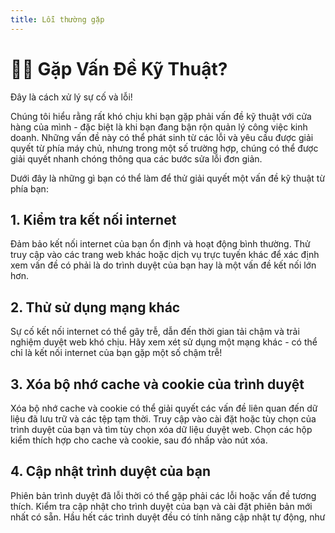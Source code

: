 ```yaml
---
title: Lỗi thường gặp
---
```


# 👩‍🔧 Gặp Vấn Đề Kỹ Thuật?

Đây là cách xử lý sự cố và lỗi!

Chúng tôi hiểu rằng rất khó chịu khi bạn gặp phải vấn đề kỹ thuật với cửa hàng của mình - đặc biệt là khi bạn đang bận rộn quản lý công việc kinh doanh. Những vấn đề này có thể phát sinh từ các lỗi và yêu cầu được giải quyết từ phía máy chủ, nhưng trong một số trường hợp, chúng có thể được giải quyết nhanh chóng thông qua các bước sửa lỗi đơn giản.

Dưới đây là những gì bạn có thể làm để thử giải quyết một vấn đề kỹ thuật từ phía bạn:

## 1. Kiểm tra kết nối internet

Đảm bảo kết nối internet của bạn ổn định và hoạt động bình thường. Thử truy cập vào các trang web khác hoặc dịch vụ trực tuyến khác để xác định xem vấn đề có phải là do trình duyệt của bạn hay là một vấn đề kết nối lớn hơn.

## 2. Thử sử dụng mạng khác

Sự cố kết nối internet có thể gây trễ, dẫn đến thời gian tải chậm và trải nghiệm duyệt web khó chịu. Hãy xem xét sử dụng một mạng khác - có thể chỉ là kết nối internet của bạn gặp một số chậm trễ!

## 3. Xóa bộ nhớ cache và cookie của trình duyệt

Xóa bộ nhớ cache và cookie có thể giải quyết các vấn đề liên quan đến dữ liệu đã lưu trữ và các tệp tạm thời. Truy cập vào cài đặt hoặc tùy chọn của trình duyệt của bạn và tìm tùy chọn xóa dữ liệu duyệt web. Chọn các hộp kiểm thích hợp cho cache và cookie, sau đó nhấp vào nút xóa.

## 4. Cập nhật trình duyệt của bạn

Phiên bản trình duyệt đã lỗi thời có thể gặp phải các lỗi hoặc vấn đề tương thích. Kiểm tra cập nhật cho trình duyệt của bạn và cài đặt phiên bản mới nhất có sẵn. Hầu hết các trình duyệt đều có tính năng cập nhật tự động, như
